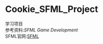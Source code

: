 # Cookie_SFML_Project
学习项目  
参考资料:*SFML Game Development*  
SFML官网:[SFML](https://www.sfml-dev.org/)
